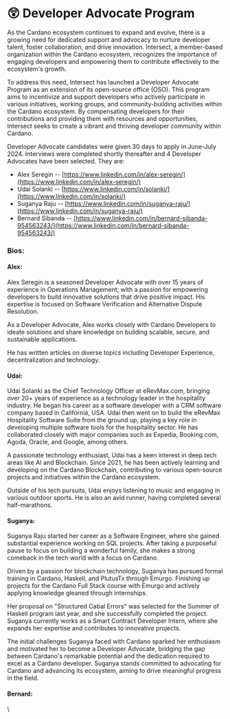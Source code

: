 # 😲 Developer Advocate Program

As the Cardano ecosystem continues to expand and evolve, there is a growing need for dedicated support and advocacy to nurture developer talent, foster collaboration, and drive innovation. Intersect, a member-based organization within the Cardano ecosystem, recognizes the importance of engaging developers and empowering them to contribute effectively to the ecosystem's growth.

To address this need, Intersect has launched a Developer Advocate Program as an extension of its open-source office (OSO). This program aims to incentivize and support developers who actively participate in various initiatives, working groups, and community-building activities within the Cardano ecosystem. By compensating developers for their contributions and providing them with resources and opportunities, Intersect seeks to create a vibrant and thriving developer community within Cardano.

Developer Advocate candidates were given 30 days to apply in June-July 2024. Interviews were completed shortly thereafter and 4 Developer Advocates have been selected. They are:

* Alex Seregin -- [https://www.linkedin.com/in/alex-seregin/](https://www.linkedin.com/in/alex-seregin/)
* Udai Solanki -- [https://www.linkedin.com/in/solanki/](https://www.linkedin.com/in/solanki/)
* Suganya Raju -- [https://www.linkedin.com/in/suganya-raju/](https://www.linkedin.com/in/suganya-raju/)
* Bernard Sibanda -- [https://www.linkedin.com/in/bernard-sibanda-954563243/](https://www.linkedin.com/in/bernard-sibanda-954563243/)

### Bios:

#### **Alex:**

Alex Seregin is a seasoned Developer Advocate with over 15 years of experience in Operations Management; with a passion for empowering developers to build innovative solutions that drive positive impact. His expertise is focused on Software Verification and Alternative Dispute Resolution.

As a Developer Advocate, Alex works closely with Cardano Developers to ideate solutions and share knowledge on building scalable, secure, and sustainable applications.

He has written articles on diverse topics including Developer Experience, decentralization and technology.

#### **Udai:**&#x20;

Udai Solanki as the Chief Technology Officer at eRevMax.com, bringing over 20+ years of experience as a technology leader in the hospitality industry. He began his career as a software developer with a CRM software company based in California, USA. Udai then went on to build the eRevMax Hospitality Software Suite from the ground up, playing a key role in developing multiple software tools for the hospitality sector. He has collaborated closely with major companies such as Expedia, Booking.com, Agoda, Oracle, and Google, among others.

A passionate technology enthusiast, Udai has a keen interest in deep tech areas like AI and Blockchain. Since 2021, he has been actively learning and developing on the Cardano Blockchain, contributing to various open-source projects and initiatives within the Cardano ecosystem.&#x20;

Outside of his tech pursuits, Udai enjoys listening to music and engaging in various outdoor sports. He is also an avid runner, having completed several half-marathons.

#### Suganya:

Suganya Raju started her career as a Software Engineer, where she gained substantial experience working on SQL projects. After taking a purposeful pause to focus on building a wonderful family, she makes a strong comeback in the tech world with a focus on Cardano.

Driven by a passion for blockchain technology, Suganya has pursued formal training in Cardano, Haskell, and PlutusTx through Emurgo. Finishing up projects for the Cardano Full Stack course with Emurgo and actively applying knowledge gleaned through internships.&#x20;

Her proposal on "Structured Cabal Errors" was selected for the Summer of Haskell program last year, and she successfully completed the project. Suganya currently works as a Smart Contract Developer Intern, where she expands her expertise and contributes to innovative projects.

The initial challenges Suganya faced with Cardano sparked her enthusiasm and motivated her to become a Developer Advocate, bridging the gap between Cardano's remarkable potential and the dedication required to excel as a Cardano developer. Suganya stands committed to advocating for Cardano and advancing its ecosystem, aiming to drive meaningful progress in the field.

#### Bernard:

\
